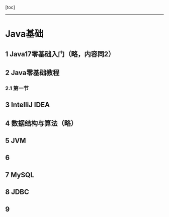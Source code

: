 [toc]

---

# Java基础

## 1 Java17零基础入门（略，内容同2）

## 2 Java零基础教程
### 2.1 第一节

## 3 IntelliJ IDEA

## 4 数据结构与算法（略）

## 5 JVM

## 6 

## 7 MySQL

## 8 JDBC

## 9 